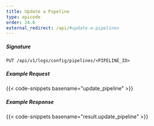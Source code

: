 ```yaml
---
title: Update a Pipeline
type: apicode
order: 24.6
external_redirect: /api/#update-a-pipelines
---
```


##### Signature

`PUT /api/v1/logs/config/pipelines/<PIPELINE_ID>`

##### Example Request
{{< code-snippets basename="update_pipeline" >}}

##### Example Response
{{< code-snippets basename="result.update_pipeline" >}}
